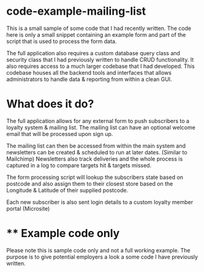 # code-example-mailing-list
This is a small sample of some code that I had recently written.
The code here is only a small snippet containing an example form and part of the script that is used to process the form data.

The full application also requires a custom database query class and security class that I had previously written to handle CRUD functionality.
It also requires access to a much larger codebase that I had developed.
This codebase houses all the backend tools and interfaces that allows administrators to handle data & reporting from within a clean GUI.

# What does it do?
The full application allows for any external form to push subscribers to a loyalty system & mailing list.
The mailing list can have an optional welcome email that will be processed upon sign up.

The mailing list can then be accessed from within the main system and newsletters can be created & scheduled to run at later dates. (Similar to Mailchimp)
Newsletters also track deliveries and the whole process is captured in a log to compare targets hit & targets missed.

The form processing script will lookup the subscribers state based on postcode and also assign them to their closest store based on the Longitude & Latitude of their supplied postcode.

Each new subscriber is also sent login details to a custom loyalty member portal (Microsite)

# ** Example code only
Please note this is sample code only and not a full working example.
The purpose is to give potential employers a look a some code I have previously written.

